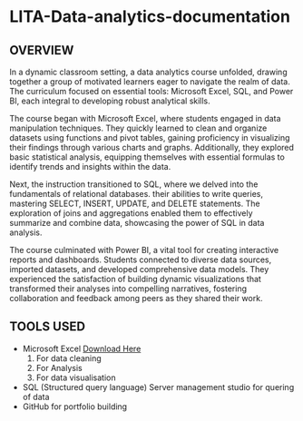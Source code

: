 # LITA-Data-analytics-documentation
## OVERVIEW
In a dynamic classroom setting, a data analytics course unfolded, drawing together a group of motivated learners eager to navigate the realm of data. The curriculum focused on essential tools: Microsoft Excel, SQL, and Power BI, each integral to developing robust analytical skills.

The course began with Microsoft Excel, where students engaged in data manipulation techniques. They quickly learned to clean and organize datasets using functions and pivot tables, gaining proficiency in visualizing their findings through various charts and graphs. Additionally, they explored basic statistical analysis, equipping themselves with essential formulas to identify trends and insights within the data.

Next, the instruction transitioned to SQL, where we delved into the fundamentals of relational databases.  their abilities to write queries, mastering SELECT, INSERT, UPDATE, and DELETE statements. The exploration of joins and aggregations enabled them to effectively summarize and combine data, showcasing the power of SQL in data analysis.

The course culminated with Power BI, a vital tool for creating interactive reports and dashboards. Students connected to diverse data sources, imported datasets, and developed comprehensive data models. They experienced the satisfaction of building dynamic visualizations that transformed their analyses into compelling narratives, fostering collaboration and feedback among peers as they shared their work.

## TOOLS USED
- Microsoft Excel [Download Here](https://www.microsoft.com/fi-fi/)
   1. For data cleaning
   2. For Analysis
   3. For data visualisation
- SQL (Structured query language) Server management studio for quering of data
- GitHub for portfolio building
